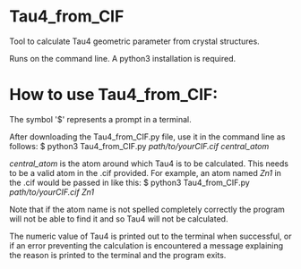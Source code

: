 # Tau4_from_CIF
Tool to calculate Tau4 geometric parameter from crystal structures.

Runs on the command line.
A python3 installation is required.

# How to use Tau4_from_CIF:
The symbol '$' represents a prompt in a terminal.

After downloading the Tau4_from_CIF.py file, use it in the command line as follows:
  $ python3 Tau4_from_CIF.py _path/to/yourCIF.cif_ _central_atom_

_central_atom_ is the atom around which Tau4 is to be calculated. This needs to be a valid atom in the .cif provided. For example, an atom named _Zn1_ in the .cif would be passed in like this:
  $ python3 Tau4_from_CIF.py _path/to/yourCIF.cif_ _Zn1_

Note that if the atom name is not spelled completely correctly the program will not be able to find it and so Tau4 will not be calculated.

The numeric value of Tau4 is printed out to the terminal when successful, or if an error preventing the calculation is encountered a message explaining the reason is printed to the terminal and the program exits.
